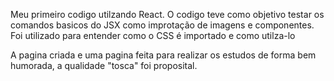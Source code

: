 Meu primeiro codigo utilzando React.
O codigo teve como objetivo testar os comandos basicos do JSX como improtação de imagens e componentes.
Foi utilizado para entender como o CSS é importado e como utilza-lo

A pagina criada e uma pagina feita para realizar os estudos de forma bem humorada, a qualidade "tosca" foi proposital.

